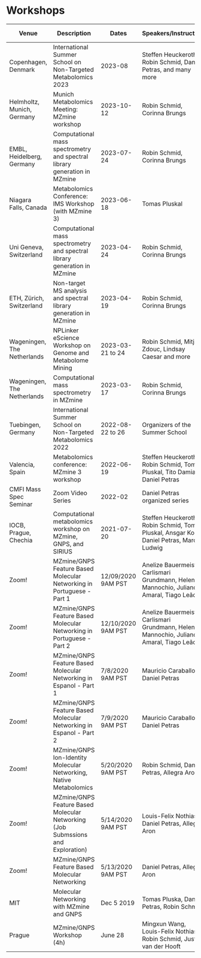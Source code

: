 # Workshops

<!-- markdown-link-check-disable -->

| Venue        | Description          | Dates | Speakers/Instructors | Material | Estimated Attendance |
| ------------- |-------------| -----| -----| -----| ----- |
| Copenhagen, Denmark | International Summer School on Non-Targeted Metabolomics 2023 | 2023-08 | Steffen Heuckeroth, Robin Schmid, Daniel Petras, and many more |  |  |
| Helmholtz, Munich, Germany | Munich Metabolomics Meeting: MZmine workshop | 2023-10-12 | Robin Schmid, Corinna Brungs |  |  |
| EMBL, Heidelberg, Germany | Computational mass spectrometry and spectral library generation in MZmine | 2023-07-24 | Robin Schmid, Corinna Brungs |  |  |
| Niagara Falls, Canada | Metabolomics Conference: IMS Workshop (with MZmine 3) | 2023-06-18 | Tomas Pluskal |  |  |
| Uni Geneva, Switzerland | Computational mass spectrometry and spectral library generation in MZmine | 2023-04-24 | Robin Schmid, Corinna Brungs |  | 50 |
| ETH, Zürich, Switzerland | Non-target MS analysis and spectral library generation in MZmine | 2023-04-19 | Robin Schmid, Corinna Brungs |  | 50 |
| Wageningen, The Netherlands | NPLinker eScience Workshop on Genome and Metabolome Mining | 2023-03-21 to 24 | Robin Schmid, Mitja Zdouc, Lindsay Caesar and more | Soon | 30+ |
| Wageningen, The Netherlands | Computational mass spectrometry in MZmine | 2023-03-17 | Robin Schmid, Corinna Brungs |  | 40 |
| Tuebingen, Germany | International Summer School on Non-Targeted Metabolomics 2022 | 2022-08-22 to 26 | Organizers of the Summer School | [Video](https://www.youtube.com/watch?v=sX5hQQwMnJA&list=PL0JAF-4UFc8Nujp1ET-TwNdOGrBGsuZ7J) | 75+online |
| Valencia, Spain | Metabolomics conference: MZmine 3 workshop | 2022-06-19 | Steffen Heuckeroth, Robin Schmid, Tomas Pluskal, Tito Damiani, Daniel Petras |  | 100+ |
| CMFI Mass Spec Seminar | Zoom Video Series | 2022-02 | Daniel Petras organized series | [Video](https://www.youtube.com/watch?v=hk7WeXibReg&list=PL0JAF-4UFc8N8DxAIOoF2cMSKy-wC4WWG&index=8) | 20-100+ |
| IOCB, Prague, Chechia | Computational metabolomics workshop on MZmine, GNPS, and SIRIUS | 2021-07-20 | Steffen Heuckeroth, Robin Schmid, Tomas Pluskal, Ansgar Korf, Daniel Petras, Marcus Ludwig | [Twitter](https://twitter.com/mzmine_project/status/1417388265095770113?s=20) | 70 |
|Zoom! | MZmine/GNPS Feature Based Molecular Networking in Portuguese - Part 1 | 12/09/2020 9AM PST | Anelize Bauermeister, Carlismari Grundmann, Helena Mannochio, Juliano Amaral, Tiago Leão| [Material](https://docs.google.com/document/d/1LVGZiifVoKELANRFOGUtCl5ptjTXH6q_W5g0rZTnJi4/edit?usp=sharing)| 200 |
|Zoom! | MZmine/GNPS Feature Based Molecular Networking in Portuguese - Part 2 | 12/10/2020 9AM PST | Anelize Bauermeister, Carlismari Grundmann, Helena Mannochio, Juliano Amaral, Tiago Leão| [Material](https://docs.google.com/document/d/1rp5_xAiLWRhVRAfIt6a91gzhkxPs3IPEMWnp_NDMrOE/edit?usp=sharing)| 200 |
| Zoom! | MZmine/GNPS Feature Based Molecular Networking in Espanol - Part 1	| 7/8/2020 9AM PST | Mauricio Caraballo, Daniel Petras | [Material](https://docs.google.com/document/d/1raBdT8QuHntm-im7DjxB3epG7_D_JEAXNY-_AoFvaWc/edit?usp=sharing) [Video](https://www.youtube.com/watch?v=0xWMAwM8x3U&feature=youtu.be)| 40 |
| Zoom! | MZmine/GNPS Feature Based Molecular Networking in Espanol - Part 2| 7/9/2020 9AM PST | Mauricio Caraballo, Daniel Petras | [Material](https://docs.google.com/document/d/1wleocmsb1hoJrREujJFVjMH3wz4jH8MnpcMqbg1j5j0/edit?usp=sharing) [Video](https://www.youtube.com/watch?v=l90j5T8EQbw&feature=youtu.be)| 50 |
| Zoom! | MZmine/GNPS Ion-Identity Molecular Networking, Native Metabolomics	| 5/20/2020 9AM PST | Robin Schmid, Daniel Petras, Allegra Aron | [Material](https://docs.google.com/document/d/1Fasu3Gh0PsgW6-KW-FmKz-NgU6OLXrRHm_zAssVGZ-M/edit?usp=sharing) [Video](https://www.youtube.com/watch?v=tb7LxaeNvcw) | 65 |
| Zoom! | MZmine/GNPS Feature Based Molecular Networking (Job Submssions and Exploration) | 5/14/2020 9AM PST | Louis-Felix Nothias, Daniel Petras, Allegra Aron| [Material](https://docs.google.com/document/d/1cYtCUHgKQMyXyc7tSi8vXUcMkgnvd-p50b-fiLFZZfU/edit?usp=sharing) | 103 |
| Zoom! | MZmine/GNPS Feature Based Molecular Networking | 5/13/2020 9AM PST | Daniel Petras, Allegra Aron | [Material](https://docs.google.com/document/d/152tYylUf9Ka3J-avLzztlNBeWbg2xwBCC3orWyEw25c/edit?usp=sharing) [Video](https://www.youtube.com/watch?v=MwdJ6mVkdJY&feature=youtu.be)| 147 |
| MIT | Molecular Networking with MZmine and GNPS| Dec 5 2019 | Tomas Pluska, Daniel Petras, Robin Schmid | [Twitter](https://twitter.com/mzmine_project/status/1202999316790439937?s=20) | 30 |
| Prague | MZmine/GNPS Workshop (4h) | June 28| Mingxun Wang, Louis-Felix Nothias, Robin Schmid, Justin van der Hooft | TBA | 20 |

<!-- markdown-link-check-enable -->
